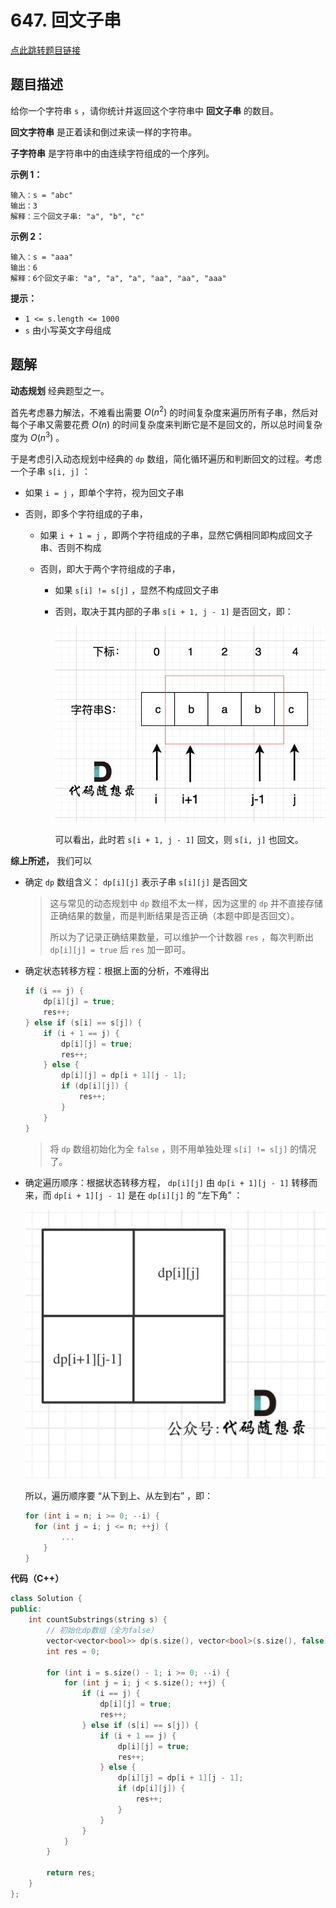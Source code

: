 # 647. 回文子串

[点此跳转题目链接](https://leetcode.cn/problems/palindromic-substrings/description/)

## 题目描述

给你一个字符串 `s` ，请你统计并返回这个字符串中 **回文子串** 的数目。

**回文字符串** 是正着读和倒过来读一样的字符串。

**子字符串** 是字符串中的由连续字符组成的一个序列。



**示例 1：**

```
输入：s = "abc"
输出：3
解释：三个回文子串: "a", "b", "c"
```

**示例 2：**

```
输入：s = "aaa"
输出：6
解释：6个回文子串: "a", "a", "a", "aa", "aa", "aaa"
```

 

**提示：**

- `1 <= s.length <= 1000`
- `s` 由小写英文字母组成



## 题解

**动态规划** 经典题型之一。

首先考虑暴力解法，不难看出需要 $O(n^2)$ 的时间复杂度来遍历所有子串，然后对每个子串又需要花费 $O(n)$ 的时间复杂度来判断它是不是回文的，所以总时间复杂度为 $O(n^3)$ 。

于是考虑引入动态规划中经典的 `dp` 数组，简化循环遍历和判断回文的过程。考虑一个子串 `s[i, j]` ：

- 如果 `i = j` ，即单个字符，视为回文子串

- 否则，即多个字符组成的子串，

  - 如果 `i + 1 = j` ，即两个字符组成的子串，显然它俩相同即构成回文子串、否则不构成

  - 否则，即大于两个字符组成的子串，

    - 如果 `s[i] != s[j]` ，显然不构成回文子串

    - 否则，取决于其内部的子串 `s[i + 1, j - 1]` 是否回文，即：

      ![PIC](./20230102170752.png)

      可以看出，此时若 `s[i + 1, j - 1]` 回文，则 `s[i, j]` 也回文。

**综上所述，** 我们可以

- 确定 `dp` 数组含义： `dp[i][j]` 表示子串 `s[i][j]` 是否回文

  > 这与常见的动态规划中 `dp` 数组不太一样，因为这里的 `dp` 并不直接存储正确结果的数量，而是判断结果是否正确（本题中即是否回文）。
  >
  > 所以为了记录正确结果数量，可以维护一个计数器 `res` ，每次判断出 `dp[i][j] = true` 后 `res` 加一即可。

- 确定状态转移方程：根据上面的分析，不难得出

  ```cpp
  if (i == j) {
      dp[i][j] = true;
      res++;
  } else if (s[i] == s[j]) {
      if (i + 1 == j) {
          dp[i][j] = true;
          res++;
      } else {
          dp[i][j] = dp[i + 1][j - 1];
          if (dp[i][j]) {
              res++;
          }
      }
  }
  ```

  > 将 `dp` 数组初始化为全 `false` ，则不用单独处理 `s[i] != s[j]` 的情况了。

- 确定遍历顺序：根据状态转移方程， `dp[i][j]` 由 `dp[i + 1][j - 1]` 转移而来，而 `dp[i + 1][j - 1]` 是在 `dp[i][j]` 的 “左下角” ：

  ![dp](./dp.png)

  所以，遍历顺序要 “从下到上、从左到右” ，即：

  ```cpp
  for (int i = n; i >= 0; --i) {
  	for (int j = i; j <= n; ++j) {
          ...
      }	
  }
  ```

**代码（C++）**

```cpp
class Solution {
public:
    int countSubstrings(string s) {
        // 初始化dp数组（全为false）
        vector<vector<bool>> dp(s.size(), vector<bool>(s.size(), false));
        int res = 0;

        for (int i = s.size() - 1; i >= 0; --i) {
            for (int j = i; j < s.size(); ++j) {
                if (i == j) {
                    dp[i][j] = true;
                    res++;
                } else if (s[i] == s[j]) {
                    if (i + 1 == j) {
                        dp[i][j] = true;
                        res++;
                    } else {
                        dp[i][j] = dp[i + 1][j - 1];
                        if (dp[i][j]) {
                            res++;
                        }
                    }
                }
            }
        }

        return res;
    }
};
```



